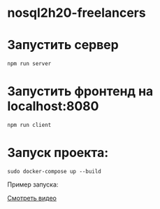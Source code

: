 # nosql2h20-freelancers


# Запустить сервер
```
npm run server
```
# Запустить фронтенд на localhost:8080
```
npm run client
```

# Запуск проекта:
```
sudo docker-compose up --build
```

Пример запуска:

[Смотреть видео](https://youtu.be/Fi5nE_3MgKA)
